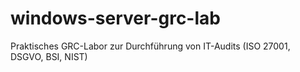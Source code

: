 # windows-server-grc-lab
Praktisches GRC-Labor zur Durchführung von IT-Audits (ISO 27001, DSGVO, BSI, NIST)
